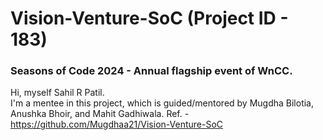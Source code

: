 # Vision-Venture-SoC (Project ID - 183)
### Seasons of Code 2024 - Annual flagship event of WnCC.

Hi, myself Sahil R Patil. <br>
I'm a mentee in this project, which is guided/mentored by Mugdha Bilotia, Anushka Bhoir, and Mahit Gadhiwala. <be>
Ref. - https://github.com/Mugdhaa21/Vision-Venture-SoC


